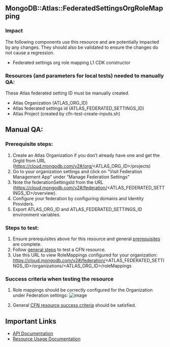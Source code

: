 ## MongoDB::Atlas::FederatedSettingsOrgRoleMapping

### Impact
The following components use this resource and are potentially impacted by any changes. They should also be validated to ensure the changes do not cause a regression.
- Federated settings org role mapping L1 CDK constructor


### Resources (and parameters for local tests) needed to manually QA:
These Atlas federated setting ID must be manually created.
- Atlas Organization (ATLAS_ORG_ID)
- Atlas federated settings id (ATLAS_FEDERATED_SETTINGS_ID)
- Atlas Project (created by cfn-test-create-inputs.sh)


## Manual QA:

### Prerequisite steps:
1. Create an Atlas Organization if you don’t already have one and get the OrgId from URL (https://cloud.mongodb.com/v2#/org/<ATLAS_ORG_ID>/projects)
2. Go to your organization settings and click on “Visit Federation Management App” under “Manage Federation Settings”
3. Note the federationSettingsId from the URL (https://cloud.mongodb.com/v2#/federation/<ATLAS_FEDERATED_SETTINGS_ID>/overview).
4. Configure your federation by configuring domains and Identity Providers.
5. Export ATLAS_ORG_ID and ATLAS_FEDERATED_SETTINGS_ID environment variables.

### Steps to test:
1. Ensure prerequisites above for this resource and general [prerequisites](../../../TESTING.md.md#prerequisites) are complete.
2. Follow [general steps](../../../TESTING.md.md#steps) to test a CFN resource.
3. Use this URL to view RoleMappings configured for your organization: https://cloud.mongodb.com/v2#/federation/<ATLAS_FEDERATED_SETTINGS_ID>/organizations/<ATLAS_ORG_ID>/roleMappings

### Success criteria when testing the resource
1. Role mappings should be correctly configured for the Organization under Federation settings:   ![image](https://user-images.githubusercontent.com/122359335/227274727-bee557f4-8def-467e-ad37-adcae1887911.png)

2. General [CFN resource success criteria](../../../TESTING.md.md#success-criteria-when-testing-the-resource) should be satisfied.

## Important Links
- [API Documentation](https://www.mongodb.com/docs/atlas/reference/api-resources-spec/#tag/Federated-Authentication/operation/createRoleMapping)
- [Resource Usage Documentation](https://www.mongodb.com/docs/atlas/security/manage-role-mapping/#role-mapping-process)